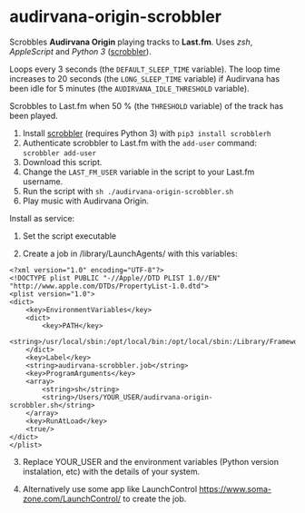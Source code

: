 # audirvana-origin-scrobbler

Scrobbles **Audirvana Origin** playing tracks to **Last.fm**. Uses *zsh*, *AppleScript* and *Python 3* ([scrobbler](https://github.com/hauzer/scrobbler/)).

Loops every 3 seconds (the ````DEFAULT_SLEEP_TIME```` variable). The loop time increases to 20 seconds (the ````LONG_SLEEP_TIME```` variable) if Audirvana has been idle for 5 minutes (the ````AUDIRVANA_IDLE_THRESHOLD```` variable).

Scrobbles to Last.fm when 50 % (the ````THRESHOLD```` variable) of the track has been played.

1. Install [scrobbler](https://github.com/hauzer/scrobbler/) (requires Python 3) with ````pip3 install scrobblerh````
2. Authenticate scrobbler to Last.fm with the ````add-user```` command: ````scrobbler add-user````
3. Download this script.
4. Change the ````LAST_FM_USER```` variable in the script to your Last.fm username.
5. Run the script with ````sh ./audirvana-origin-scrobbler.sh````
6. Play music with Audirvana Origin.

Install as service:

1. Set the script executable

2. Create a job in /library/LaunchAgents/ with this variables:

````
<?xml version="1.0" encoding="UTF-8"?>
<!DOCTYPE plist PUBLIC "-//Apple//DTD PLIST 1.0//EN" "http://www.apple.com/DTDs/PropertyList-1.0.dtd">
<plist version="1.0">
<dict>
	<key>EnvironmentVariables</key>
	<dict>
		<key>PATH</key>
		<string>/usr/local/sbin:/opt/local/bin:/opt/local/sbin:/Library/Frameworks/Python.framework/Versions/3.10/bin:/Library/Frameworks/Python.framework/Versions/3.9/bin:/usr/local/bin:/usr/bin:/bin:/usr/sbin:/sbin:/Users/YOUR_USER/Library/Python/3.10/bin:/Library/Apple/usr/bin</string>
	</dict>
	<key>Label</key>
	<string>audirvana-scrobbler.job</string>
	<key>ProgramArguments</key>
	<array>
		<string>sh</string>
		<string>/Users/YOUR_USER/audirvana-origin-scrobbler.sh</string>
	</array>
	<key>RunAtLoad</key>
	<true/>
</dict>
</plist>
````

3. Replace YOUR_USER and the environment variables (Python version instalation, etc) with the details of your system.

4. Alternatively use some app like LaunchControl https://www.soma-zone.com/LaunchControl/ to create the job.
